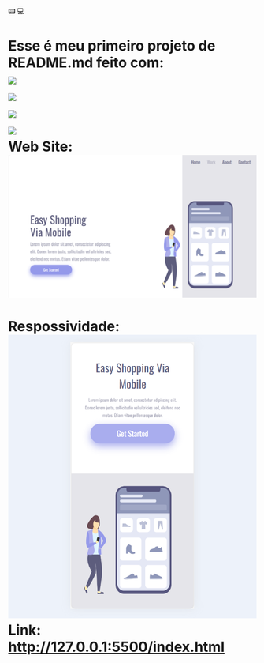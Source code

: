 :pager: :computer: <h1> Esse é meu primeiro projeto de README.md feito com:
<br>
<img src="https://img.shields.io/badge/CSS-239120?&style=for-the-badge&logo=css3&logoColor=white">
<br>
<img src="https://img.shields.io/badge/HTML-239120?style=for-the-badge&logo=html5&logoColor=white">
<br>
<img src="https://img.shields.io/badge/GitHub-100000?style=for-the-badge&logo=github&logoColor=white">
<br>
<img src="https://img.shields.io/badge/Visual_Studio_Code-0078D4?style=for-the-badge&logo=visual%20studio%20code&logoColor=white">
<br>
Web Site:
<br>
<img src="https://github.com/otaviovictor21/Easy-Shopping/blob/main/assets/Easy%20Shopping%20site.png?raw=true">
<br>
<br>
Respossividade:
<br>
<img src="https://github.com/otaviovictor21/Easy-Shopping/blob/main/assets/Easy%20Shopping%20Responsividade.png?raw=true">
<br>
Link: <a>http://127.0.0.1:5500/index.html<a/>
